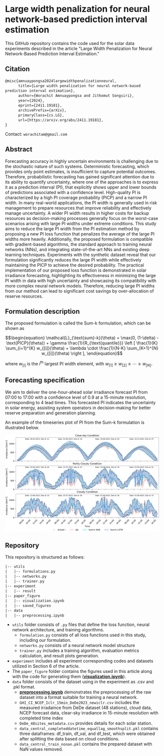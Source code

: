 # Large width penalization for neural network-based prediction interval estimation
This GitHub repository contains the code used for the solar data experiments described in the article "Large Width Penalization for Neural Network-Based Prediction Interval Estimation."
## Citation
```
@misc{amnuaypongsa2024largewidthpenalizationneural,
      title={Large width penalization for neural network-based prediction interval estimation}, 
      author={Worachit Amnuaypongsa and Jitkomut Songsiri},
      year={2024},
      eprint={2411.19181},
      archivePrefix={arXiv},
      primaryClass={cs.LG},
      url={https://arxiv.org/abs/2411.19181}, 
}
```
Contact: `worachitam@gmail.com`
## Abstract
Forecasting accuracy in highly uncertain environments is challenging due to the stochastic nature of such systems. Deterministic forecasting, which provides only point estimates, is insufficient to capture potential outcomes. Therefore, probabilistic forecasting has gained significant attention due to its ability to quantify uncertainty, where one of the approaches is to express it as a prediction interval (PI), that explicitly shows upper and lower bounds of predictions associated with a confidence level. High-quality PI is characterized by a high PI coverage probability (PICP) and a narrow PI width. In many real-world applications, the PI width is generally used in risk management to prepare resources that improve reliability and effectively manage uncertainty. A wider PI width results in higher costs for backup resources as decision-making processes generally focus on the worst-case scenarios arising with large PI widths under extreme conditions. This study aims to reduce the large PI width from the PI estimation method by proposing a new PI loss function that penalizes the average of the large PI widths more heavily. Additionally, the proposed formulation is compatible with gradient-based algorithms, the standard approach to training neural networks (NNs), and integrating state-of-the-art NNs and existing deep learning techniques. Experiments with the synthetic dataset reveal that our formulation significantly reduces the large PI width while effectively maintaining the PICP to achieve the desired probability. The practical implementation of our proposed loss function is demonstrated in solar irradiance forecasting, highlighting its effectiveness in minimizing the large PI width in data with high uncertainty and showcasing its compatibility with more complex neural network models. Therefore, reducing large PI widths from our method can lead to significant cost savings by over-allocation of reserve resources.

## Formulation description
The proposed formulation is called the Sum-k formulation, which can be shown as
```math
\begin{equation}
	\mathcal{L}_{\text{sum}-k}(\theta) = \max(0, (1-\delta) - \text{PICP}(\theta)) + \gamma \frac{1}{R_{\text{quantile}}} \left [ \frac{1}{K} \sum_{i=1}^{K} w_{[i]}(\theta) + \lambda \cdot \frac{1}{N-K} \sum_{K+1}^{N} w_{[i]}(\theta) \right ],
\end{equation}
```
where $w_{[i]}$ is the $i^{\mathrm{th}}$ largest PI width element, with $w_{[1]} \geq w_{[2]} \geq \cdots \geq w_{[N]}$.

## Forecasting specification
We aim to deliver the one-hour-ahead solar irradiance forecast PI from 07:00 to 17:00 with a
confidence level of 0.9 at a 15-minute resolution, corresponding to 4 lead times. This forecasted PI indicates the uncertainty
in solar energy, assisting system operators in decision-making for better reserve preparation and generation planning.

An example of the timeseries plot of PI from the Sum-k formulation is illustrated below.
<p align="center">
  <img src="piplot_sepsky_solar_comparison_worstqdcondwithlstm.png" alt="A comparison of 15-minute ahead PI forecast of solar irradiance between Sum-k and QD" width="1000">
</p>

## Repository
This repository is structured as follows:
```
|-- utils
|   |-- formulations.py
|   |-- networks.py
|   |-- trainer.py
|-- experiment
|   |-- result
|-- paper_figure
|   |-- visualization.ipynb
|   |-- saved_figures
|-- data
|   |-- preprocessing.ipynb
```
- `utils` folder consists of `.py` files that define the loss function, neural network architecture, and training algorithms.
	- `formulation.py` consists of all loss functions used in this study, including our formulation.
	- `networks.py` consists of a neural network model structure
	- `trainer.py` includes a training algorithm, evaluation metrics calculation, and result plots generation.
- `experiment` includes all experiment corresponding codes and datasets utilized in Section 6 of the article.
- The `paper_figure` folder contains the figures used in this article along with the code for generating them ([**visualization.ipynb**](./paper_figure/visualization.ipynb)).
- `data` folder consists of the dataset using in the experiment as  .csv and .pkl format.
	- [**preprocessing.ipynb**](./data/preprocessing.ipynb) demonstrates the preprocessing of the raw dataset into a format suitable for training a neural network.
 	- `GHI_CI_NCEP_Iclr_15min_DeDe2023_newiclr.csv` includes the measured irradaince from DeDe dataset (48 stations), cloud data, NCEP forecast data, clear-sky irradiance in 15-minute resolution with completed time index
  	- `DeDe_48sites_metadata.csv` provides details for each solar station.
  	- `data_central_completeddatetime_equallag_smoothsplit.pkl` contains three dataframes: df_train, df_val, and df_test, which were obtained after splitting the data based on cloud conditions.
  	- `data_central_train_nonan.pkl` contains the prepared dataset with NaN values removed.

